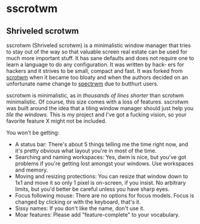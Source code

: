 # sscrotwm
## Shriveled scrotwm

sscrotwm (Shriveled scrotwm) is a minimalistic window manager that tries
to stay out of the way so that valuable screen real estate can be used
for much more important stuff.  It has sane defaults and does not require
one to learn a language to do any configuration.  It was written by hack‐
ers for hackers and it strives to be small, compact and fast.  It was
forked from [scrotwm](https://opensource.conformal.com/wiki/spectrwm) when it
became too bloaty and when the authors decided on an unfortunate name change to
[spectrwm](https://opensource.conformal.com/wiki/spectrwm) due to butthurt users.

sscrotwm is minimalistic, as in *thousands of lines shorter* than scrotwm minimalistic.
Of course, this size comes with a loss of features. sscrotwm was built around
the idea that a tiling window manager should just help you *tile the windows.*
This is my project and I've got a fucking vision, so your favorite feature X
might not be included.

You won't be getting:

- A status bar: There's about 5 things telling me the time right now, and it's
  pretty obvious what layout you're in most of the time.
- Searching and naming workspaces: Yes, dwm is nice, but you've got problems if
  you're getting lost amongst your windows. Use workspaces and memory.
- Moving and resizing protections: You can resize that window down to 1x1 and
  move it so only 1 pixel is on-screen, if you insist. No arbitrary limits, but
  you'd better be careful unless you have sharp eyes.
- Focus following mouse: There are no options for focus models. Focus is
  changed by clicking or with the keyboard, that's it.
- Sissy names: If you don't like the name, don't use it.
- Moar features: Please add "feature-complete" to your vocabulary.

